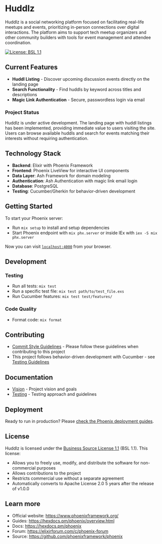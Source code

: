 # Huddlz

Huddlz is a social networking platform focused on facilitating real-life meetups and events, prioritizing in-person connections over digital interactions. The platform aims to support tech meetup organizers and other community builders with tools for event management and attendee coordination.

[![License: BSL 1.1](https://img.shields.io/badge/License-BSL%201.1-blue.svg)](LICENSE.md)

## Current Features

- **Huddl Listing** - Discover upcoming discussion events directly on the landing page
- **Search Functionality** - Find huddls by keyword across titles and descriptions
- **Magic Link Authentication** - Secure, passwordless login via email

### Project Status

Huddlz is under active development. The landing page with huddl listings has been implemented, providing immediate value to users visiting the site. Users can browse available huddls and search for events matching their interests without requiring authentication.

## Technology Stack

- **Backend**: Elixir with Phoenix Framework
- **Frontend**: Phoenix LiveView for interactive UI components
- **Data Layer**: Ash Framework for domain modeling
- **Authentication**: Ash Authentication with magic link email login
- **Database**: PostgreSQL
- **Testing**: Cucumber/Gherkin for behavior-driven development

## Getting Started

To start your Phoenix server:

* Run `mix setup` to install and setup dependencies
* Start Phoenix endpoint with `mix phx.server` or inside IEx with `iex -S mix phx.server`

Now you can visit [`localhost:4000`](http://localhost:4000) from your browser.

## Development

### Testing

* Run all tests: `mix test`
* Run a specific test file: `mix test path/to/test_file.exs`
* Run Cucumber features: `mix test test/features/`

### Code Quality

* Format code: `mix format`

## Contributing

* [Commit Style Guidelines](docs/commit-style.md) - Please follow these guidelines when contributing to this project
* This project follows behavior-driven development with Cucumber - see [Testing Guidelines](docs/testing.md)

## Documentation

* [Vision](docs/vision.md) - Project vision and goals
* [Testing](docs/testing.md) - Testing approach and guidelines

## Deployment

Ready to run in production? Please [check the Phoenix deployment guides](https://hexdocs.pm/phoenix/deployment.html).

## License

Huddlz is licensed under the [Business Source License 1.1](LICENSE.md) (BSL 1.1). This license:

* Allows you to freely use, modify, and distribute the software for non-commercial purposes
* Allows contributions to the project
* Restricts commercial use without a separate agreement
* Automatically converts to Apache License 2.0 5 years after the release of v1.0.0

## Learn more

* Official website: https://www.phoenixframework.org/
* Guides: https://hexdocs.pm/phoenix/overview.html
* Docs: https://hexdocs.pm/phoenix
* Forum: https://elixirforum.com/c/phoenix-forum
* Source: https://github.com/phoenixframework/phoenix
